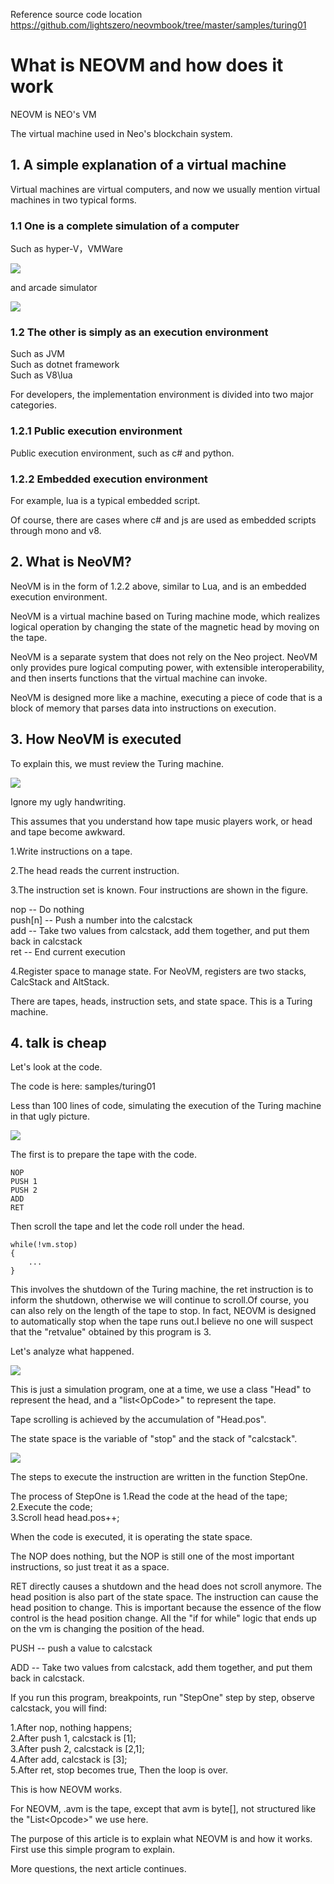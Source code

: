 Reference source code location
https://github.com/lightszero/neovmbook/tree/master/samples/turing01

# What is NEOVM and how does it work

NEOVM is NEO's VM

The virtual machine used in Neo's blockchain system.

## 1. A simple explanation of a virtual machine

Virtual machines are virtual computers, and now we usually mention virtual machines in two typical forms.

### 1.1 One is a complete simulation of a computer

Such as hyper-V，VMWare

![](../imgs/pic01.jpg)

and arcade simulator

![](../imgs/pic02.jpg)

### 1.2 The other is simply as an execution environment

Such as JVM  
Such as dotnet framework  
Such as V8\lua  

For developers, the implementation environment is divided into two major categories.

### 1.2.1 Public execution environment

Public execution environment, such as c# and python.

### 1.2.2 Embedded execution environment

For example, lua is a typical embedded script.

Of course, there are cases where c# and js are used as embedded scripts through mono and v8.

## 2. What is NeoVM?

NeoVM is in the form of 1.2.2 above, similar to Lua, and is an embedded execution environment.

NeoVM is a virtual machine based on Turing machine mode, which realizes logical operation by changing the state of the magnetic head by moving on the tape.

NeoVM is a separate system that does not rely on the Neo project. NeoVM only provides pure logical computing power, with extensible interoperability, and then inserts functions that the virtual machine can invoke.

NeoVM is designed more like a machine, executing a piece of code that is a block of memory that parses data into instructions on execution.

## 3. How NeoVM is executed

To explain this, we must review the Turing machine.

![](../imgs/turing01.png)

Ignore my ugly handwriting.

This assumes that you understand how tape music players work, or head and tape become awkward.

1.Write instructions on a tape.

2.The head reads the current instruction.

3.The instruction set is known. Four instructions are shown in the figure.

nop -- Do nothing  
push[n] -- Push a number into the calcstack  
add -- Take two values from calcstack, add them together, and put them back in calcstack  
ret -- End current execution  

4.Register space to manage state. For NeoVM, registers are two stacks, CalcStack and AltStack.

There are tapes, heads, instruction sets, and state space. This is a Turing machine.

## 4. talk is cheap

Let's look at the code.

The code is here: samples/turing01

Less than 100 lines of code, simulating the execution of the Turing machine in that ugly picture.

![](../imgs/turing02.png)

The first is to prepare the tape with the code.
```
NOP
PUSH 1
PUSH 2
ADD
RET
```
Then scroll the tape and let the code roll under the head.

```
while(!vm.stop)
{
    ...
}
```
This involves the shutdown of the Turing machine, the ret instruction is to inform the shutdown, otherwise we will continue to scroll.Of course, you can also rely on the length of the tape to stop. In fact, NEOVM is designed to automatically stop when the tape runs out.I believe no one will suspect that the "retvalue" obtained by this program is 3.

Let's analyze what happened.

![](../imgs/turing03.png)

This is just a simulation program, one at a time, we use a class "Head" to represent the head, and a "list\<OpCode>" to represent the tape.

Tape scrolling is achieved by the accumulation of "Head.pos".

The state space is the variable of "stop" and the stack of "calcstack".

![](../imgs/turing04.png)

The steps to execute the instruction are written in the function StepOne.

The process of StepOne is
1.Read the code at the head of the tape;  
2.Execute the code;  
3.Scroll head head.pos++;  

When the code is executed, it is operating the state space.

The NOP does nothing, but the NOP is still one of the most important instructions, so just treat it as a space.

RET directly causes a shutdown and the head does not scroll anymore.
The head position is also part of the state space. The instruction can cause the head position to change. This is important because the essence of the flow control is the head position change. All the "if for while" logic that ends up on the vm is changing the position of the head.

PUSH -- push a value to calcstack

ADD -- Take two values from calcstack, add them together, and put them back in calcstack.

If you run this program, breakpoints, run "StepOne" step by step, observe calcstack, you will find:

1.After nop, nothing happens;  
2.After push 1, calcstack is [1];  
3.After push 2, calcstack is [2,1];  
4.After add, calcstack is [3];  
5.After ret, stop becomes true, Then the loop is over.  

This is how NEOVM works.

For NEOVM, .avm is the tape, except that avm is byte[], not structured like the "List\<Opcode>" we use here.

The purpose of this article is to explain what NEOVM is and how it works. First use this simple program to explain.

More questions, the next article continues.
